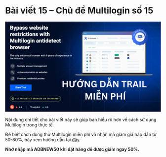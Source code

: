 # Bài viết 15 – Chủ đề Multilogin số 15

![Multilogin](../assets/multilogin.jpg)

Nội dung chi tiết cho bài viết này sẽ giúp bạn hiểu rõ hơn về cách sử dụng Multilogin trong thực tế.

Để biết cách dùng thử Multilogin miễn phí và nhận mã giảm giá hấp dẫn từ 50-80%, hãy xem hướng dẫn tại [đây](https://adblogin.com/huong-dan-su-dung-multi-mien-phi/).

**Nhớ nhập mã ADBNEW50 khi đặt hàng để được giảm ngay 50%.**

